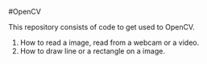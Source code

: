#OpenCV

This repository consists of code to get used to OpenCV. 
1) How to read a image, read from a webcam or a video.
2) How to draw line or a rectangle on a image. 
